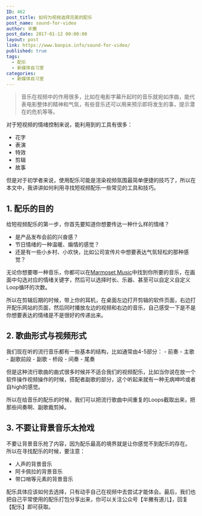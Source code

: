 ```yaml
---
ID: 462
post_title: 如何为视频选择完美的配乐
post_name: sound-for-video
author: 半撇
post_date: 2017-01-12 00:00:00
layout: post
link: https://www.banpie.info/sound-for-video/
published: true
tags:
  - 配乐
  - 新媒体自习室
categories:
  - 新媒体自习室
---
```

> 音乐在视频中的作用很多，比如在电影字幕升起时的音乐就宛如序曲，能代表电影整体的精神和气氛，有些音乐还可以用来预示即将发生的事，提示潜在的危机等等。

对于短视频的情绪控制来说，能利用到的工具有很多：

*   花字
*   表演
*   特效
*   剪辑
*   故事

但是对于初学者来说，使用配乐可能是渲染视频氛围最简单便捷的技巧了，所以在本文中，我讲讲如何利用寻找短视频配乐一些常见的工具和技巧。

## 1\. 配乐的目的

给短视频配乐的第一步，你首先要知道你想要传达一种什么样的情绪？

*   是产品发布会前的兴奋感？
*   节日情绪的一种温暖、煽情的感觉？
*   还是有一些小乡村、小欢快，比如公司宣传片中想要表达气氛轻松的那种感觉？

无论你想要哪一种音乐，你都可以在[Marmoset Music][1]中找到你所要的音乐，在画面中勾选对应的情绪关键字，然后可以选择时长、乐器、甚至可以自定义自定义Loop循环的次数。

所以在剪辑后期的时候，带上你的耳机，在桌面左边打开剪辑的软件页面，右边打开配乐网站的页面，然后同时播放左边的视频和右边的音乐，自己感受一下是不是你想要表达的情绪是不是很好的传递出来。

## 2\. 歌曲形式与视频形式

我们现在听的流行音乐都有一些基本的结构，比如通常由4-5部分： - 前奏 - 主歌 - 副歌前段 - 副歌 - 桥段 - 间奏 - 尾奏

但是这种流行歌曲的曲式很多时候并不适合我们的视频配乐，比如当你说在放一个软件操作视频操作的时候，搭配者副歌的部分，这个听起来就有一种无病呻吟或者自high的感觉。

所以在给音乐的配乐的时候，我们可以把流行歌曲中间重复的Loops截取出来，把那些间奏啊、副歌裁剪掉。

## 3\. 不要让背景音乐太抢戏

不要让背景音乐抢了内容，因为配乐最高的境界就是让你感觉不到配乐的存在。 所以在寻找配乐的时候，要注意：

*   人声的背景音乐
*   阿卡佩拉的背景音乐
*   带口哨等元素的背景音乐

配乐具体应该如何去选择，只有动手自己在视频中去尝试才能体会。最后，我们也把自己平常使用的配乐打包分享出来，你可以关注公众号【半撇有道儿】，回复【配乐】即可获取。

 [1]: https://www.marmosetmusic.com/